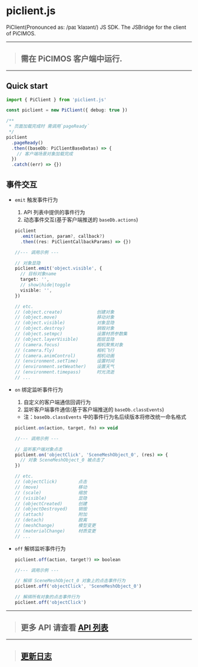 # piclient.js

PiClient(Pronounced as: /paɪ ˈklaɪənt/) JS SDK.
The JSBridge for the client of PiCIMOS.

---

> ## 需在 PiCIMOS 客户端中运行.

---

## Quick start

```typescript
import { PiClient } from 'piclient.js'

const piclient = new PiClient({ debug: true })

/**
 * 页面加载完成时 需调用`pageReady`
 */
piclient
  .pageReady()
  .then((baseDb: PiClientBaseDatas) => {
    // 客户端场景对象加载完成
  })
  .catch((err) => {})
```

## 事件交互

- `emit` 触发事件行为

  1. API 列表中提供的事件行为
  2. 动态事件交互(基于客户端推送的 `baseDb.actions`)

  ```typescript
  piclient
    .emit(action, param?, callback?)
    .then((res: PiClientCallbackParams) => {})

  //--- 调用示例 ---

  // 对象显隐
  piclient.emit('object.visible', {
    // 目标对象name
    target: '',
    // show|hide|toggle
    visible: '',
  })

  // etc.
  // (object.create)             创建对象
  // (object.move)               移动对象
  // (object.visible)            对象显隐
  // (object.destroy)            销毁对象
  // (object.setmpc)             设置材质参数集
  // (object.layerVisible)       图层显隐
  // (camera.focus)              相机聚焦对象
  // (camera.fly)                相机飞行
  // (camera.animControl)        相机动画
  // (environment.setTime)       设置时间
  // (environment.setWeather)    设置天气
  // (environment.timepass)      时光流逝
  // ...
  ```

- `on` 绑定监听事件行为

  1. 自定义的客户端通信回调行为
  2. 监听客户端事件通信(基于客户端推送的 `baseDb.classEvents`)

  - 注：`baseDb.classEvents` 中的事件行为名后续版本将修改统一命名格式

  ```typescript
  piclient.on(action, target, fn) => void

  //--- 调用示例 ---

  // 监听客户端对象点击
  piclient.on('objectClick', 'SceneMeshObject_0', (res) => {
    // 对象 SceneMeshObject_0 被点击了
  })

  // etc.
  // (objectClick)        点击
  // (move)               移动
  // (scale)              缩放
  // (visible)            显隐
  // (objectCreated)      创建
  // (objectDestroyed)    销毁
  // (attach)             附加
  // (detach)             脱离
  // (meshChange)         模型变更
  // (materialChange)     材质变更
  // ...
  ```

- `off` 解绑监听事件行为

  ```typescript
  piclient.off(action, target?) => boolean

  //--- 调用示例 ---

  // 解绑 SceneMeshObject_0 对象上的点击事件行为
  piclient.off('objectClick', 'SceneMeshObject_0')

  // 解绑所有对象的点击事件行为
  piclient.off('objectClick')
  ```

---

> ## 更多 API 请查看 [API 列表](https://github.com/ioolllzzzz/piclient.js/blob/main/PiAPIs.md)

---

> ## [更新日志](https://github.com/ioolllzzzz/piclient.js/blob/main/CHANGELOG.md)
